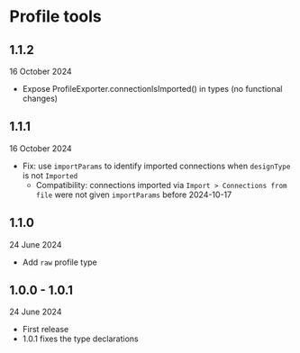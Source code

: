 # Profile tools

## 1.1.2

16 October 2024

* Expose ProfileExporter.connectionIsImported() in types (no functional changes)

## 1.1.1

16 October 2024

* Fix: use `importParams` to identify imported connections when `designType` is not `Imported`
  * Compatibility: connections imported via `Import > Connections from file` were not given
    `importParams` before 2024-10-17

## 1.1.0

24 June 2024

* Add `raw` profile type

## 1.0.0 - 1.0.1

24 June 2024

* First release
* 1.0.1 fixes the type declarations
